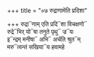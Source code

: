 +++
title = "०७ रुद्राणामेति प्रदिशा"

+++
रुद्रा᳓णाम् एति प्रदि᳓शा विचक्षणो᳓  
रुद्रे᳓भिर् यो᳓षा तनुते पृथु᳓ ज्र᳓यः  
इ᳓न्द्रम् मनीषा᳓ अभि᳓ अर्चति श्रुत᳓म्  
मरु᳓त्वन्तं सखिया᳓य हवामहे